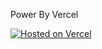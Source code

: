 Power By Vercel

[![Hosted on Vercel](https://www.datocms-assets.com/31049/1618983297-powered-by-vercel.svg)](https://vercel.com/?utm_source=purus-projects&utm_campaign=oss)
